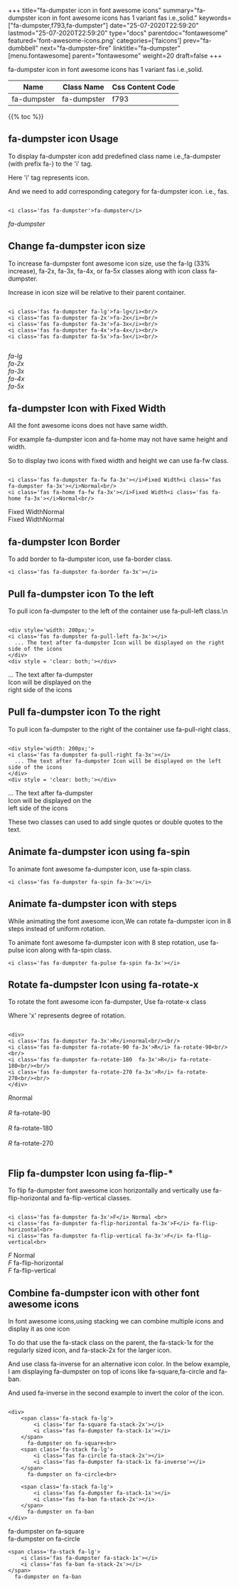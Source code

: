 +++
title="fa-dumpster icon in font awesome icons"
summary="fa-dumpster icon in font awesome icons has 1 variant fas i.e.,solid."
keywords=["fa-dumpster,f793,fa-dumpster"]
date="25-07-2020T22:59:20"
lastmod="25-07-2020T22:59:20"
type="docs"
parentdoc="fontawesome"
featured='font-awesome-icons.png'
categories=['faicons']
prev="fa-dumbbell"
next="fa-dumpster-fire"
linktitle="fa-dumpster"
[menu.fontawesome]
parent="fontawesome"
weight=20
draft=false
+++


fa-dumpster icon in font awesome icons has 1 variant fas i.e.,solid.

<div class='table-responsive'><table class='table'><thead><tr><th>Name</th><th>Class Name</th><th>Css Content Code</th></tr></thead><tbody><tr><td>fa-dumpster</td><td>fa-dumpster</td><td>f793</td></tr></tbody></table></div>


{{% toc %}}


## fa-dumpster icon Usage

To display fa-dumpster icon add predefined class name i.e.,fa-dumpster (with prefix fa-) to the 'i' tag.

Here 'i' tag represents icon.

And we need to add corresponding category for fa-dumpster icon. i.e., fas.


```

<i class='fas fa-dumpster'>fa-dumpster</i>
```

<i class='fas fa-dumpster'>fa-dumpster</i>




## Change fa-dumpster icon size
To increase fa-dumpster font awesome icon size, use the fa-lg (33% increase), fa-2x, fa-3x, fa-4x, or fa-5x classes along with icon class fa-dumpster.

Increase in icon size will be relative to their parent container. 

```

<i class='fas fa-dumpster fa-lg'>fa-lg</i><br/>
<i class='fas fa-dumpster fa-2x'>fa-2x</i><br/>
<i class='fas fa-dumpster fa-3x'>fa-3x</i><br/>
<i class='fas fa-dumpster fa-4x'>fa-4x</i><br/>
<i class='fas fa-dumpster fa-5x'>fa-5x</i><br/>
            
```

<i class='fas fa-dumpster fa-lg'>fa-lg</i><br/>
<i class='fas fa-dumpster fa-2x'>fa-2x</i><br/>
<i class='fas fa-dumpster fa-3x'>fa-3x</i><br/>
<i class='fas fa-dumpster fa-4x'>fa-4x</i><br/>
<i class='fas fa-dumpster fa-5x'>fa-5x</i><br/>
            



## fa-dumpster Icon with Fixed Width 

All the font awesome icons does not have same width.

For example fa-dumpster icon and fa-home may not have same height and width.

So to display two icons with fixed width and height we can use fa-fw class.


```

<i class='fas fa-dumpster fa-fw fa-3x'></i>Fixed Width<i class='fas fa-dumpster fa-3x'></i>Normal<br/>
<i class='fas fa-home fa-fw fa-3x'></i>Fixed Width<i class='fas fa-home fa-3x'></i>Normal<br/>
```

<i class='fas fa-dumpster fa-fw fa-3x'></i>Fixed Width<i class='fas fa-dumpster fa-3x'></i>Normal<br/>
<i class='fas fa-home fa-fw fa-3x'></i>Fixed Width<i class='fas fa-home fa-3x'></i>Normal<br/>



## fa-dumpster Icon Border 

To add border to fa-dumpster icon, use fa-border class.


```
<i class='fas fa-dumpster fa-border fa-3x'></i>

```
<i class='fas fa-dumpster fa-border fa-3x'></i>





## Pull fa-dumpster icon To the left

To pull icon fa-dumpster to the left of the container use fa-pull-left class.\n

```

<div style='width: 200px;'>
<i class='fas fa-dumpster fa-pull-left fa-3x'></i>
  ... The text after fa-dumpster Icon will be displayed on the right side of the icons
</div>
<div style = 'clear: both;'></div>
```

<div style='width: 200px;'>
<i class='fas fa-dumpster fa-pull-left fa-3x'></i>
  ... The text after fa-dumpster Icon will be displayed on the right side of the icons
</div>
<div style = 'clear: both;'></div>




## Pull fa-dumpster icon To the right
To pull icon fa-dumpster to the right of the container use fa-pull-right class.

```

<div style='width: 200px;'>
<i class='fas fa-dumpster fa-pull-right fa-3x'></i>
  ... The text after fa-dumpster Icon will be displayed on the left side of the icons
</div>
<div style = 'clear: both;'></div>
```

<div style='width: 200px;'>
<i class='fas fa-dumpster fa-pull-right fa-3x'></i>
  ... The text after fa-dumpster Icon will be displayed on the left side of the icons
</div>
<div style = 'clear: both;'></div>

These two classes can used to add single quotes or double quotes to the text.


## Animate fa-dumpster icon using fa-spin
To animate font awesome fa-dumpster icon, use fa-spin class.

```
<i class='fas fa-dumpster fa-spin fa-3x'></i>
```
<i class='fas fa-dumpster fa-spin fa-3x'></i>




## Animate fa-dumpster icon with steps
While animating the font awesome icon,We can rotate fa-dumpster icon in 8 steps instead of uniform rotation.

To animate font awesome fa-dumpster icon with 8 step rotation, use fa-pulse icon along with fa-spin class.


```
<i class='fas fa-dumpster fa-pulse fa-spin fa-3x'></i>

```
<i class='fas fa-dumpster fa-pulse fa-spin fa-3x'></i>





## Rotate fa-dumpster Icon using fa-rotate-x
To rotate the font awesome icon fa-dumpster, Use fa-rotate-x class

Where 'x' represents degree of rotation.


```

<div>
<i class='fas fa-dumpster fa-3x'>R</i>normal<br/><br/>
<i class='fas fa-dumpster fa-rotate-90 fa-3x'>R</i> fa-rotate-90<br/><br/> 
<i class='fas fa-dumpster fa-rotate-180  fa-3x'>R</i> fa-rotate-180<br/><br/> 
<i class='fas fa-dumpster fa-rotate-270 fa-3x'>R</i> fa-rotate-270<br/><br/>
</div>
```

<div>
<i class='fas fa-dumpster fa-3x'>R</i>normal<br/><br/>
<i class='fas fa-dumpster fa-rotate-90 fa-3x'>R</i> fa-rotate-90<br/><br/> 
<i class='fas fa-dumpster fa-rotate-180  fa-3x'>R</i> fa-rotate-180<br/><br/> 
<i class='fas fa-dumpster fa-rotate-270 fa-3x'>R</i> fa-rotate-270<br/><br/>
</div>




## Flip fa-dumpster Icon using fa-flip-*
To flip fa-dumpster font awesome icon horizontally and vertically use fa-flip-horizontal and fa-flip-vertical classes. 

```

<i class='fas fa-dumpster fa-3x'>F</i> Normal <br>
<i class='fas fa-dumpster fa-flip-horizontal fa-3x'>F</i> fa-flip-horizontal<br>
<i class='fas fa-dumpster fa-flip-vertical fa-3x'>F</i> fa-flip-vertical<br>
```

<i class='fas fa-dumpster fa-3x'>F</i> Normal <br>
<i class='fas fa-dumpster fa-flip-horizontal fa-3x'>F</i> fa-flip-horizontal<br>
<i class='fas fa-dumpster fa-flip-vertical fa-3x'>F</i> fa-flip-vertical<br>




## Combine fa-dumpster icon with other font awesome icons
In font awesome icons,using stacking we can combine multiple icons and display it as one icon 

To do that use the fa-stack class on the parent, the fa-stack-1x for the regularly sized icon, and fa-stack-2x for the larger icon.

And use class fa-inverse for an alternative icon color. 
In the below example, I am displaying fa-dumpster on top of icons like fa-square,fa-circle and fa-ban.

And used fa-inverse in the second example to invert the color of the icon.

```

<div>
    <span class='fa-stack fa-lg'>
        <i class='far fa-square fa-stack-2x'></i>
        <i class='fas fa-dumpster fa-stack-1x'></i>
    </span>
      fa-dumpster on fa-square<br>
    <span class='fa-stack fa-lg'>
        <i class='fas fa-circle fa-stack-2x'></i>
        <i class='fas fa-dumpster fa-stack-1x fa-inverse'></i>
    </span>
      fa-dumpster on fa-circle<br>

    <span class='fa-stack fa-lg'>
        <i class='fas fa-dumpster fa-stack-1x'></i>
        <i class='fas fa-ban fa-stack-2x'></i>
    </span>
      fa-dumpster on fa-ban
</div>
```

<div>
    <span class='fa-stack fa-lg'>
        <i class='far fa-square fa-stack-2x'></i>
        <i class='fas fa-dumpster fa-stack-1x'></i>
    </span>
      fa-dumpster on fa-square<br>
    <span class='fa-stack fa-lg'>
        <i class='fas fa-circle fa-stack-2x'></i>
        <i class='fas fa-dumpster fa-stack-1x fa-inverse'></i>
    </span>
      fa-dumpster on fa-circle<br>

    <span class='fa-stack fa-lg'>
        <i class='fas fa-dumpster fa-stack-1x'></i>
        <i class='fas fa-ban fa-stack-2x'></i>
    </span>
      fa-dumpster on fa-ban
</div>






